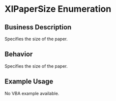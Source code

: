 # XlPaperSize Enumeration

## Business Description
Specifies the size of the paper.

## Behavior
Specifies the size of the paper.

## Example Usage
No VBA example available.